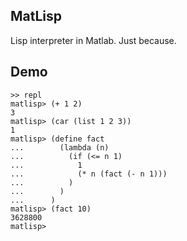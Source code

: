 ## MatLisp

Lisp interpreter in Matlab. Just because.

## Demo

    >> repl
    matlisp> (+ 1 2)
    3
    matlisp> (car (list 1 2 3))
    1
    matlisp> (define fact
    ...        (lambda (n)
    ...          (if (<= n 1)
    ...            1
    ...            (* n (fact (- n 1)))
    ...          )
    ...        )
    ...      )
    matlisp> (fact 10)
    3628800
    matlisp> 

